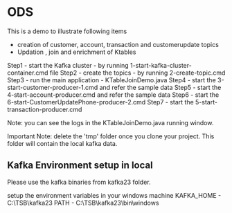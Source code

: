 # ODS
This is a demo to illustrate following items
  - creation of customer, account, transaction and customerupdate topics
  - Updation , join and enrichment of Ktables 
  
  Step1 - start the Kafka cluster - by running 1-start-kafka-cluster-container.cmd file
  Step2 - create the topics - by running 2-create-topic.cmd
  Step3 - run the main application - KTableJoinDemo.java
  Step4 - start the 3-start-customer-producer-1.cmd and refer the sample data
  Step5 - start the 4-start-account-producer.cmd and refer the sample data
  Step6 - start the 6-start-CustomerUpdatePhone-producer-2.cmd
  Step7 - start the 5-start-transaction-producer.cmd
  
  Note: you can see the logs in the KTableJoinDemo.java running window.
  
  Important Note: delete the 'tmp' folder once you clone your project. This folder will contain the local kafka data.
  
  
  Kafka Environment setup in local
  ---------------------------------
  
  Please use the kafka binaries from kafka23 folder.
  
  setup the environment variables in your windows machine
  KAFKA_HOME - C:\TSB\kafka23
  PATH - C:\TSB\kafka23\bin\windows
  
  

